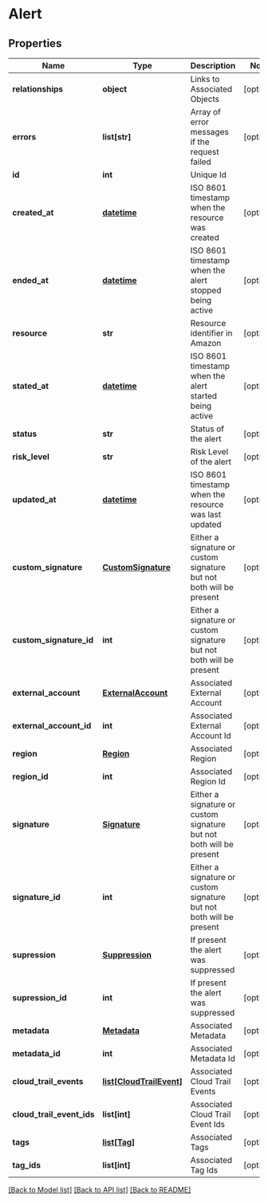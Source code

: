 # Alert

## Properties
Name | Type | Description | Notes
------------ | ------------- | ------------- | -------------
**relationships** | **object** | Links to Associated Objects | [optional] 
**errors** | **list[str]** | Array of error messages if the request failed | [optional] 
**id** | **int** | Unique Id | 
**created_at** | [**datetime**](DateTime.md) | ISO 8601 timestamp when the resource was created | [optional] 
**ended_at** | [**datetime**](DateTime.md) | ISO 8601 timestamp when the alert stopped being active | [optional] 
**resource** | **str** | Resource identifier in Amazon | [optional] 
**stated_at** | [**datetime**](DateTime.md) | ISO 8601 timestamp when the alert started being active | [optional] 
**status** | **str** | Status of the alert | [optional] 
**risk_level** | **str** | Risk Level of the alert | [optional] 
**updated_at** | [**datetime**](DateTime.md) | ISO 8601 timestamp when the resource was last updated | [optional] 
**custom_signature** | [**CustomSignature**](CustomSignature.md) | Either a signature or custom signature but not both will be present | [optional] 
**custom_signature_id** | **int** | Either a signature or custom signature but not both will be present | [optional] 
**external_account** | [**ExternalAccount**](ExternalAccount.md) | Associated External Account | [optional] 
**external_account_id** | **int** | Associated External Account Id | [optional] 
**region** | [**Region**](Region.md) | Associated Region | [optional] 
**region_id** | **int** | Associated Region Id | [optional] 
**signature** | [**Signature**](Signature.md) | Either a signature or custom signature but not both will be present | [optional] 
**signature_id** | **int** | Either a signature or custom signature but not both will be present | [optional] 
**supression** | [**Suppression**](Suppression.md) | If present the alert was suppressed | [optional] 
**supression_id** | **int** | If present the alert was suppressed | [optional] 
**metadata** | [**Metadata**](Metadata.md) | Associated Metadata | [optional] 
**metadata_id** | **int** | Associated Metadata Id | [optional] 
**cloud_trail_events** | [**list[CloudTrailEvent]**](CloudTrailEvent.md) | Associated Cloud Trail Events | [optional] 
**cloud_trail_event_ids** | **list[int]** | Associated Cloud Trail Event Ids | [optional] 
**tags** | [**list[Tag]**](Tag.md) | Associated Tags | [optional] 
**tag_ids** | **list[int]** | Associated Tag Ids | [optional] 

[[Back to Model list]](../README.md#documentation-for-models) [[Back to API list]](../README.md#documentation-for-api-endpoints) [[Back to README]](../README.md)


